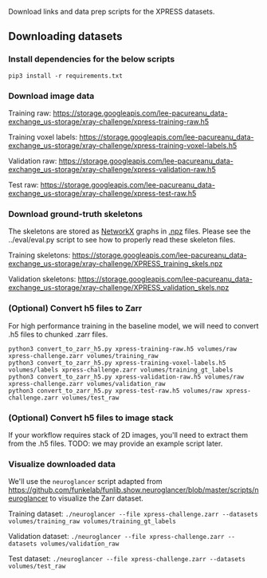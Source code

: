 
Download links and data prep scripts for the XPRESS datasets.

## Downloading datasets

### Install dependencies for the below scripts

`pip3 install -r requirements.txt`

### Download image data

Training raw: https://storage.googleapis.com/lee-pacureanu_data-exchange_us-storage/xray-challenge/xpress-training-raw.h5

Training voxel labels: https://storage.googleapis.com/lee-pacureanu_data-exchange_us-storage/xray-challenge/xpress-training-voxel-labels.h5

Validation raw: https://storage.googleapis.com/lee-pacureanu_data-exchange_us-storage/xray-challenge/xpress-validation-raw.h5

Test raw: https://storage.googleapis.com/lee-pacureanu_data-exchange_us-storage/xray-challenge/xpress-test-raw.h5

### Download ground-truth skeletons

The skeletons are stored as [NetworkX](https://networkx.org/) graphs in [.npz](https://numpy.org/doc/stable/reference/generated/numpy.savez.html) files. Please see the ../eval/eval.py script to see how to properly read these skeleton files.

Training skeletons: https://storage.googleapis.com/lee-pacureanu_data-exchange_us-storage/xray-challenge/XPRESS_training_skels.npz

Validation skeletons: https://storage.googleapis.com/lee-pacureanu_data-exchange_us-storage/xray-challenge/XPRESS_validation_skels.npz

### (Optional) Convert h5 files to Zarr

For high performance training in the baseline model, we will need to convert .h5 files to chunked .zarr files.

```
python3 convert_to_zarr_h5.py xpress-training-raw.h5 volumes/raw xpress-challenge.zarr volumes/training_raw
python3 convert_to_zarr_h5.py xpress-training-voxel-labels.h5 volumes/labels xpress-challenge.zarr volumes/training_gt_labels
python3 convert_to_zarr_h5.py xpress-validation-raw.h5 volumes/raw xpress-challenge.zarr volumes/validation_raw
python3 convert_to_zarr_h5.py xpress-test-raw.h5 volumes/raw xpress-challenge.zarr volumes/test_raw
```

### (Optional) Convert h5 files to image stack

If your workflow requires stack of 2D images, you'll need to extract them from the .h5 files. TODO: we may provide an example script later.

### Visualize downloaded data

We'll use the `neuroglancer` script adapted from https://github.com/funkelab/funlib.show.neuroglancer/blob/master/scripts/neuroglancer to visualize the Zarr dataset.

Training dataset: `./neuroglancer --file xpress-challenge.zarr --datasets volumes/training_raw volumes/training_gt_labels`

Validation dataset: `./neuroglancer --file xpress-challenge.zarr --datasets volumes/validation_raw`

Test dataset: `./neuroglancer --file xpress-challenge.zarr --datasets volumes/test_raw`
